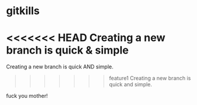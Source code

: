 # gitkills
<<<<<<< HEAD
Creating a new branch is quick & simple
=======
Creating a new branch is quick AND simple.
>>>>>>> feature1
Creating a new branch is quick and simple.

fuck you mother!
